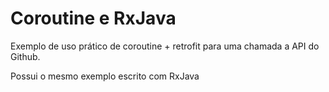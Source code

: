 # Coroutine e RxJava

Exemplo de uso prático de coroutine + retrofit para uma chamada a API do Github.

Possui o mesmo exemplo escrito com RxJava